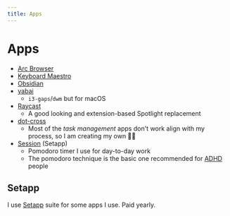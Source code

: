 ```yaml
---
title: Apps
---
```


# Apps

- [Arc Browser](/Tools/apps/Arc.md)
- [Keyboard Maestro](/Tools/apps/Keyboard-Maestro.md)
- [Obsidian](/About/digital-garden.md)
- [yabai](/Tools/apps/yabai.md)
  - `i3-gaps`/`dwm` but for macOS
- [Raycast](https://raycast.com)
  - A good looking and extension-based Spotlight replacement
- [dot-cross](/Projects/dot-cross.md)
  - Most of the _task management_ apps don't work align with my process, so I am creating my own 🤷‍♂️
- [Session](https://www.stayinsession.com/) (Setapp)
  - Pomodoro timer I use for day-to-day work
  - The pomodoro technique is the basic one recommended for [ADHD](/ADHD/index.md) people

## Setapp

I use [Setapp](https://setapp.com/) suite for some apps I use. Paid yearly.
